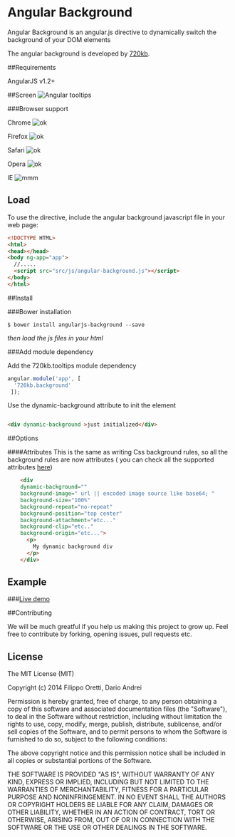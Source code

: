 Angular Background
==================


Angular Background is an angular.js directive to dynamically switch the background of your DOM elements


The angular background is developed by [720kb](http://720kb.net).

##Requirements


AngularJS v1.2+

##Screen
![Angular tooltips](http://i.imgur.com/5zKnVTB.png)

###Browser support


Chrome  ![ok](http://i.imgur.com/CK8qxk1.png)

Firefox ![ok](http://i.imgur.com/CK8qxk1.png)

Safari ![ok](http://i.imgur.com/CK8qxk1.png)

Opera ![ok](http://i.imgur.com/CK8qxk1.png)

IE    ![mmm](http://i.imgur.com/iAIwqCL.png)


## Load

To use the directive, include the angular background javascript file in your web page:

```html
<!DOCTYPE HTML>
<html>
<head></head>
<body ng-app="app">
  //.....
  <script src="src/js/angular-background.js"></script>
</body>
</html>
```

##Install

###Bower installation

```
$ bower install angularjs-background --save
```

_then load the js files in your html_

###Add module dependency

Add the 720kb.tooltips module dependency

```js
angular.module('app', [
  '720kb.background'
 ]);
```


Use the dynamic-background attribute to init the element

```html

<div dynamic-background >just initialized</div>

```
##Options

####Attributes
This is the same as writing Css background rules, so all the background rules are now attributes ( you can check all the supported attributes [here](https://developer.mozilla.org/en-US/docs/Web/CSS/background))

```html
	<div 
	dynamic-background="" 
	background-image=" url || encoded image source like base64; "
	background-size="100%" 
	background-repeat="no-repeat" 
	background-position="top center" 
	background-attachment="etc..." 
	background-clip="etc.." 
	background-origin="etc...">
      <p>
        My dynamic background div
      </p>
    </div>
```

## Example

###[Live demo](https://720kb.github.io/angular-background)

##Contributing

We will be much greatful if you help us making this project to grow up.
Feel free to contribute by forking, opening issues, pull requests etc.

## License

The MIT License (MIT)

Copyright (c) 2014 Filippo Oretti, Dario Andrei

Permission is hereby granted, free of charge, to any person obtaining a copy of this software and associated documentation files (the "Software"), to deal in the Software without restriction, including without limitation the rights to use, copy, modify, merge, publish, distribute, sublicense, and/or sell copies of the Software, and to permit persons to whom the Software is furnished to do so, subject to the following conditions:

The above copyright notice and this permission notice shall be included in all copies or substantial portions of the Software.

THE SOFTWARE IS PROVIDED "AS IS", WITHOUT WARRANTY OF ANY KIND, EXPRESS OR IMPLIED, INCLUDING BUT NOT LIMITED TO THE WARRANTIES OF MERCHANTABILITY, FITNESS FOR A PARTICULAR PURPOSE AND NONINFRINGEMENT. IN NO EVENT SHALL THE AUTHORS OR COPYRIGHT HOLDERS BE LIABLE FOR ANY CLAIM, DAMAGES OR OTHER LIABILITY, WHETHER IN AN ACTION OF CONTRACT, TORT OR OTHERWISE, ARISING FROM, OUT OF OR IN CONNECTION WITH THE SOFTWARE OR THE USE OR OTHER DEALINGS IN THE SOFTWARE.
